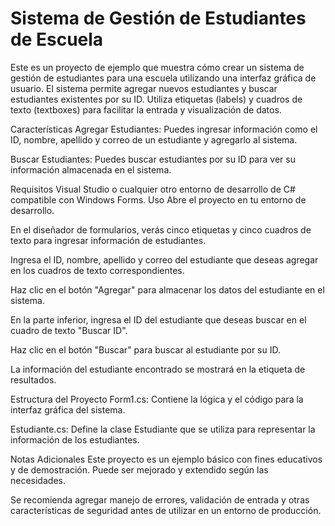 # Sistema de Gestión de Estudiantes de Escuela
Este es un proyecto de ejemplo que muestra cómo crear un sistema de gestión de estudiantes para una escuela utilizando una interfaz gráfica de usuario. El sistema permite agregar nuevos estudiantes y buscar estudiantes existentes por su ID. Utiliza etiquetas (labels) y cuadros de texto (textboxes) para facilitar la entrada y visualización de datos.

Características
Agregar Estudiantes: Puedes ingresar información como el ID, nombre, apellido y correo de un estudiante y agregarlo al sistema.

Buscar Estudiantes: Puedes buscar estudiantes por su ID para ver su información almacenada en el sistema.

Requisitos
Visual Studio o cualquier otro entorno de desarrollo de C# compatible con Windows Forms.
Uso
Abre el proyecto en tu entorno de desarrollo.

En el diseñador de formularios, verás cinco etiquetas y cinco cuadros de texto para ingresar información de estudiantes.

Ingresa el ID, nombre, apellido y correo del estudiante que deseas agregar en los cuadros de texto correspondientes.

Haz clic en el botón "Agregar" para almacenar los datos del estudiante en el sistema.

En la parte inferior, ingresa el ID del estudiante que deseas buscar en el cuadro de texto "Buscar ID".

Haz clic en el botón "Buscar" para buscar al estudiante por su ID.

La información del estudiante encontrado se mostrará en la etiqueta de resultados.

Estructura del Proyecto
Form1.cs: Contiene la lógica y el código para la interfaz gráfica del sistema.

Estudiante.cs: Define la clase Estudiante que se utiliza para representar la información de los estudiantes.

Notas Adicionales
Este proyecto es un ejemplo básico con fines educativos y de demostración. Puede ser mejorado y extendido según las necesidades.

Se recomienda agregar manejo de errores, validación de entrada y otras características de seguridad antes de utilizar en un entorno de producción.
